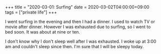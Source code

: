 +++
title =  "2020-03-01: Surfing"
date = 2020-03-02T04:00:00+09:00
tags = ["private life"]
+++

I went surfing in the evening and then I had a dinner.
I used to watch TV or movie after dinner.
However I was exhausted due to surfing, so I went to bed soon.
It was about at nine or ten.

I don't know why I don't sleep well after I was exhausted.
I woke up at 3:00 am and couldn't sleep since then.
I'm sure that I will be sleepy today.
